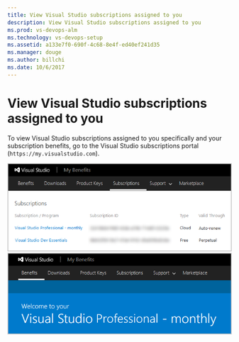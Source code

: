 ```yaml
---
title: View Visual Studio subscriptions assigned to you
description: View Visual Studio subscriptions assigned to you
ms.prod: vs-devops-alm
ms.technology: vs-devops-setup
ms.assetid: a133e7f0-690f-4c68-8e4f-ed40ef241d35
ms.manager: douge
ms.author: billchi
ms.date: 10/6/2017
---
```


#	View Visual Studio subscriptions assigned to you

To view Visual Studio subscriptions assigned to you 
specifically and your subscription benefits, 
go to the Visual Studio subscriptions portal 
(```https://my.visualstudio.com```).

<img alt="Visual Studio subscriptions portal, Subscriptions" src="_img/buy-vs-subscriptions/view-assigned-subscription-list-subscriptions-portal.png" style="border: 1px solid #CCCCCC" />

<img alt="Visual Studio subscriptions portal, Benefits" src="_img/buy-vs-subscriptions/view-subscription-benefits-subscriptions-portal.png" style="border: 1px solid #CCCCCC" />
